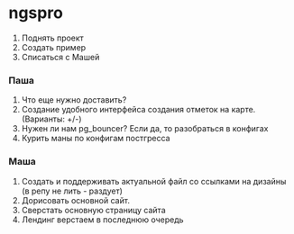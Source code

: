 # ngspro

1. Поднять проект
2. Создать пример
3. Списаться с Машей

### Паша
1. Что еще нужно доставить?
2. Создание удобного интерфейса создания отметок на карте. (Варианты: +/-)
3. Нужен ли нам pg_bouncer? Если да, то разобраться в конфигах
4. Курить маны по конфигам постгресса


### Маша
1. Создать и поддерживать актуальной файл со ссылками на дизайны (в репу не лить - раздует)
2. Дорисовать основной сайт.
3. Сверстать основную страницу сайта
4. Лендинг верстаем в последнюю очередь
